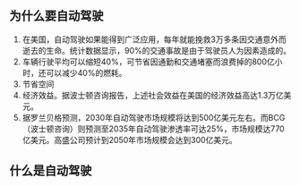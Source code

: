 ## 为什么要自动驾驶

1. 在美国，自动驾驶如果能得到广泛应用，每年就能挽救3万多条因交通意外而逝去的生命。统计数据显示，90%的交通事故是由于驾驶员人为因素造成的。
2. 车辆行驶平均可以缩短40%，可节省因通勤和交通堵塞而浪费掉的800亿小时，还可以减少40%的燃耗。
3. 节省空间
4. 经济效益。据波士顿咨询报告，上述社会效益在美国的经济效益高达1.3万亿美元。
5. 据罗兰贝格预测，2030年自动驾驶市场规模将达到500亿美元左右。而BCG（波士顿咨询）则预测至2035年自动驾驶渗透率可达25%，市场规模达770亿美元。高盛公司预计到2050年市场规模会达到300亿美元。

## 什么是自动驾驶



